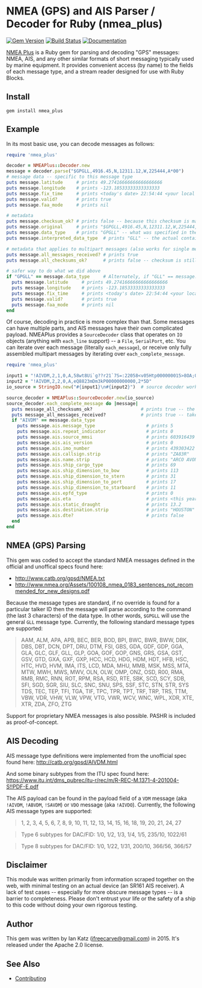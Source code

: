 # NMEA (GPS) and AIS Parser / Decoder for Ruby (nmea_plus)

[![Gem Version](https://badge.fury.io/rb/nmea_plus.svg)](https://rubygems.org/gems/nmea_plus)
[![Build Status](https://travis-ci.org/ifreecarve/nmea_plus.svg)](https://travis-ci.org/ifreecarve/nmea_plus)
[![Documentation](http://img.shields.io/badge/docs-rdoc.info-blue.svg)](http://www.rubydoc.info/gems/nmea_plus/1.0.19)

[NMEA Plus](https://github.com/ifreecarve/nmea_plus) is a Ruby gem for parsing and decoding "GPS" messages: NMEA, AIS, and any other similar formats of short messaging typically used by marine equipment.  It provides convenient access (by name) to the fields of each message type, and a stream reader designed for use with Ruby Blocks.


## Install

`gem install nmea_plus`

## Example

In its most basic use, you can decode messages as follows:

```ruby
require 'nmea_plus'

decoder = NMEAPlus::Decoder.new
message = decoder.parse("$GPGLL,4916.45,N,12311.12,W,225444,A*00")
# message data -- specific to this message type
puts message.latitude     # prints 49.27416666666666666666
puts message.longitude    # prints -123.18533333333333333
puts message.fix_time     # prints <today's date> 22:54:44 <your local time zone offset>
puts message.valid?       # prints true
puts message.faa_mode     # prints nil

# metadata
puts message.checksum_ok? # prints false -- because this checksum is made up
puts message.original     # prints "$GPGLL,4916.45,N,12311.12,W,225444,A*00"
puts message.data_type    # prints "GPGLL" -- what was specified in the message
puts message.interpreted_data_type  # prints "GLL" -- the actual container used

# metadata that applies to multipart messages (also works for single messages)
puts message.all_messages_received? # prints true
puts message.all_checksums_ok?      # prints false -- checksum is still made up

# safer way to do what we did above
if "GPGLL" == message.data_type     # Alternately, if "GLL" == message.interpreted_data_type
  puts message.latitude     # prints 49.27416666666666666666
  puts message.longitude    # prints -123.18533333333333333
  puts message.fix_time     # prints <today's date> 22:54:44 <your local time zone offset>
  puts message.valid?       # prints true
  puts message.faa_mode     # prints nil
end
```


Of course, decoding in practice is more complex than that.  Some messages can have multiple parts, and AIS messages have their own complicated payload.  NMEAPlus provides a `SourceDecoder` class that operates on `IO` objects (anything with `each_line` support) -- a `File`, `SerialPort`, etc.  You can iterate over each message (literally `each_message`), or receive only fully assembled multipart messages by iterating over `each_complete_message`.

```ruby
require 'nmea_plus'

input1 = "!AIVDM,2,1,0,A,58wt8Ui`g??r21`7S=:22058<v05Htp000000015>8OA;0sk,0*7B"
input2 = "!AIVDM,2,2,0,A,eQ8823mDm3kP00000000000,2*5D"
io_source = StringIO.new("#{input1}\n#{input2}")  # source decoder works on any IO object

source_decoder = NMEAPlus::SourceDecoder.new(io_source)
source_decoder.each_complete_message do |message|
  puts message_all_checksums_ok?                  # prints true -- the full message set has good checksums
  puts message_all_messages_received?             # prints true -- taken care of by each_complete_message
  if "AIVDM" == message.data_type
    puts message.ais.message_type                   # prints 5
    puts message.ais.repeat_indicator               # prints 0
    puts message.ais.source_mmsi                    # prints 603916439
    puts message.ais.ais_version                    # prints 0
    puts message.ais.imo_number                     # prints 439303422
    puts message.ais.callsign.strip                 # prints "ZA83R"
    puts message.ais.name.strip                     # prints "ARCO AVON"
    puts message.ais.ship_cargo_type                # prints 69
    puts message.ais.ship_dimension_to_bow          # prints 113
    puts message.ais.ship_dimension_to_stern        # prints 31
    puts message.ais.ship_dimension_to_port         # prints 17
    puts message.ais.ship_dimension_to_starboard    # prints 11
    puts message.ais.epfd_type                      # prints 0
    puts message.ais.eta                            # prints <this year>-03-23 19:45:00 <your local time zone offset>
    puts message.ais.static_draught                 # prints 13.2
    puts message.ais.destination.strip              # prints "HOUSTON"
    puts message.ais.dte?                           # prints false
  end
end

```

## NMEA (GPS) Parsing

This gem was coded to accept the standard NMEA messages defined in the official and unoffical specs found here:

* http://www.catb.org/gpsd/NMEA.txt
* http://www.nmea.org/Assets/100108_nmea_0183_sentences_not_recommended_for_new_designs.pdf

Because the message types are standard, if no override is found for a particular talker ID then the message will parse according to the command (the last 3 characters) of the data type.  In other words, `$GPGLL` will use the general `GLL` message type.  Currently, the following standard message types are supported:

> AAM, ALM, APA, APB,
> BEC, BER, BOD, BPI, BWC, BWR, BWW,
> DBK, DBS, DBT, DCN, DPT, DRU, DTM,
> FSI,
> GBS, GDA, GDF, GDP, GGA, GLA, GLC, GLF, GLL, GLP, GOA, GOF, GOP, GNS, GRS, GSA, GST, GSV, GTD, GXA, GXF, GXP,
> HCC, HCD, HDG, HDM, HDT, HFB, HSC, HTC, HVD, HVM,
> IMA, ITS,
> LCD,
> MDA, MHU, MMB, MSK, MSS, MTA, MTW, MWH, MWS, MWV,
> OLN, OLW, OMP, ONZ, OSD,
> R00, RMA, RMB, RMC, RNN, ROT, RPM, RSA, RSD, RTE,
> SBK, SCD, SCY, SDB, SFI, SGD, SGR, SIU, SLC, SNC, SNU, SPS, SSF, STC, STN, STR, SYS
> TDS, TEC, TEP, TFI, TGA, TIF, TPC, TPR, TPT, TRF, TRP, TRS, TTM,
> VBW, VDR, VHW, VLW, VPW, VTG, VWR,
> WCV, WNC, WPL,
> XDR, XTE, XTR,
> ZDA, ZFO, ZTG

Support for proprietary NMEA messages is also possible.  PASHR is included as proof-of-concept.


## AIS Decoding

AIS message type definitions were implemented from the unofficial spec found here:
http://catb.org/gpsd/AIVDM.html

And some binary subtypes from the ITU spec found here:
https://www.itu.int/dms_pubrec/itu-r/rec/m/R-REC-M.1371-4-201004-S!!PDF-E.pdf

The AIS payload can be found in the payload field of a `VDM` message (aka `!AIVDM`, `!ABVDM`, `!SAVDM`) or `VDO` message (aka `!AIVDO`).  Currently, the following AIS message types are supported:

> 1, 2, 3, 4, 5, 6, 7, 8, 9, 10, 11, 12, 13, 14, 15, 16, 18, 19, 20, 21, 24, 27

> Type 6 subtypes for DAC/FID: 1/0, 1/2, 1/3, 1/4, 1/5, 235/10, 1022/61

> Type 8 subtypes for DAC/FID: 1/0, 1/22, 1/31, 200/10, 366/56, 366/57


## Disclaimer

This module was written primarily from information scraped together on the web, with minimal testing on an actual device (an SR161 AIS receiver).  A lack of test cases -- especially for more obscure message types -- is a barrier to completeness.  Please don't entrust your life or the safety of a ship to this code without doing your own rigorous testing.


## Author

This gem was written by Ian Katz (ifreecarve@gmail.com) in 2015.  It's released under the Apache 2.0 license.


## See Also

* [Contributing](CONTRIBUTING.md)
